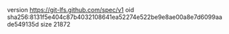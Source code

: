 version https://git-lfs.github.com/spec/v1
oid sha256:8131f5e404c87b4032108641ea52274e522be9e8ae00a8e7d6099aade549135d
size 21872
